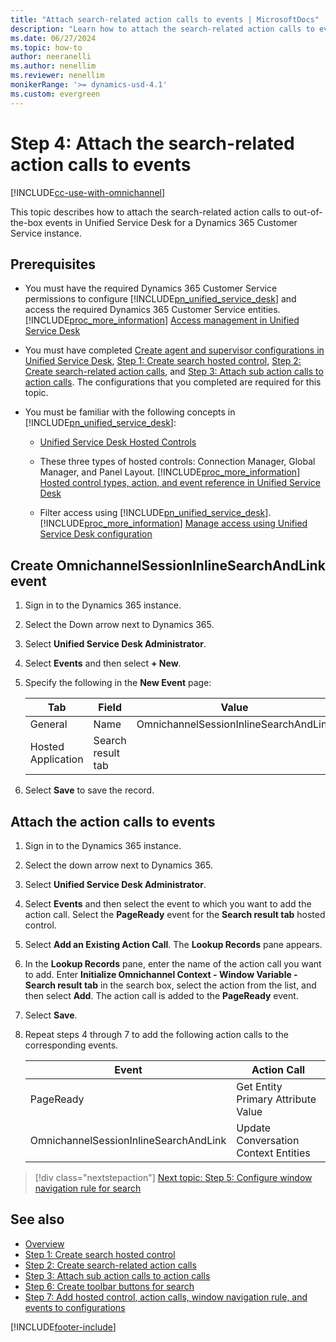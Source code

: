 ```yaml
---
title: "Attach search-related action calls to events | MicrosoftDocs"
description: "Learn how to attach the search-related action calls to events for agents and supervisors using Omnichannel for Customer Service."
ms.date: 06/27/2024
ms.topic: how-to
author: neeranelli
ms.author: nenellim
ms.reviewer: nenellim
monikerRange: '>= dynamics-usd-4.1'
ms.custom: evergreen
---
```



# Step 4: Attach the search-related action calls to events



[!INCLUDE[cc-use-with-omnichannel](../../includes/cc-use-with-omnichannel.md)]

This topic describes how to attach the search-related action calls to out-of-the-box events in Unified Service Desk for a Dynamics 365 Customer Service instance.

## Prerequisites 

- You must have the required Dynamics 365 Customer Service permissions to configure [!INCLUDE[pn_unified_service_desk](../../includes/pn-unified-service-desk.md)] and access the required Dynamics 365 Customer Service entities. [!INCLUDE[proc_more_information](../../includes/proc-more-information.md)] [Access management in Unified Service Desk](/dynamics365/customer-engagement/unified-service-desk/admin/security-unified-service-desk)

- You must have completed [Create agent and supervisor configurations in Unified Service Desk](create-agent-supervisor-configurations-unified-service-desk.md), [Step 1: Create search hosted control](search-step1-create-hosted-control.md), [Step 2: Create search-related action calls](search-step2-create-action-calls.md), and [Step 3: Attach sub action calls to action calls](search-step3-attach-sub-action-calls.md). The configurations that you completed are required for this topic.

- You must be familiar with the following concepts in [!INCLUDE[pn_unified_service_desk](../../includes/pn-unified-service-desk.md)]:  
  
  - [Unified Service Desk Hosted Controls](/dynamics365/customer-engagement/unified-service-desk/unified-service-desk-hosted-controls)  
  
  - These three types of hosted controls: Connection Manager, Global Manager, and Panel Layout. [!INCLUDE[proc_more_information](../../includes/proc-more-information.md)] [Hosted control types, action, and event reference in Unified Service Desk](/dynamics365/customer-engagement/unified-service-desk/hosted-control-types-action-event-reference)
  
  - Filter access using [!INCLUDE[pn_unified_service_desk](../../includes/pn-unified-service-desk.md)]. [!INCLUDE[proc_more_information](../../includes/proc-more-information.md)] [Manage access using Unified Service Desk configuration](/dynamics365/customer-engagement/unified-service-desk/admin/manage-access-using-unified-service-desk-configuration)

## Create OmnichannelSessionInlineSearchAndLink event

1. Sign in to the Dynamics 365 instance.

2. Select the Down arrow next to Dynamics 365.

3. Select **Unified Service Desk Administrator**.

4. Select **Events** and then select **+ New**.

5. Specify the following in the **New Event** page:

    | Tab | Field | Value |
    |---------------------|-------------------------|-------------------------|
    | General | Name | OmnichannelSessionInlineSearchAndLink |
    | Hosted Application | Search result tab |

6. Select **Save** to save the record. 

## Attach the action calls to events

1. Sign in to the Dynamics 365 instance.

2. Select the down arrow next to Dynamics 365.

3. Select **Unified Service Desk Administrator**.

4. Select **Events** and then select the event to which you want to add the action call. Select the **PageReady** event for the **Search result tab** hosted control.

5. Select **Add an Existing Action Call**. The **Lookup Records** pane appears.

6. In the **Lookup Records** pane, enter the name of the action call you want to add. Enter **Initialize Omnichannel Context - Window Variable - Search result tab** in the search box, select the action from the list, and then select **Add**. The action call is added to the **PageReady** event.

7. Select **Save**.

8. Repeat steps 4 through 7 to add the following action calls to the corresponding events.

    | Event                              | Action Call                                    |
    |------------------------------------|------------------------------------------------|
    | PageReady | Get Entity Primary Attribute Value  |
    | OmnichannelSessionInlineSearchAndLink | Update Conversation Context Entities |

> [!div class="nextstepaction"]
> [Next topic: Step 5: Configure window navigation rule for search](search-step5-configure-window-navigation-rule.md) 

## See also

- [Overview](configure-search.md)
- [Step 1: Create search hosted control](search-step1-create-hosted-control.md)
- [Step 2: Create search-related action calls](search-step2-create-action-calls.md)
- [Step 3: Attach sub action calls to action calls](search-step3-attach-sub-action-calls.md)
- [Step 6: Create toolbar buttons for search](search-step6-create-toolbar-button.md)
- [Step 7: Add hosted control, action calls, window navigation rule, and events to configurations](search-step7-add-hosted-control-action-calls-events-configurations.md)


[!INCLUDE[footer-include](../../includes/footer-banner.md)]
